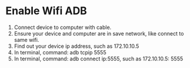 # Enable Wifi ADB
1. Connect device to computer with cable.
2. Ensure your device and computer are in save network, like connect to same wifi.
3. Find out your device ip address, such as 172.10.10.5
4. In terminal, command: adb tcpip 5555
5. In terminal, command: adb connect ip:5555, such as 172.10.10.5: 5555
